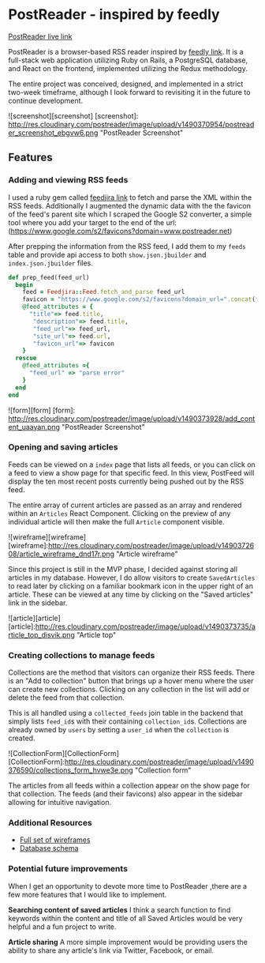 # PostReader - inspired by feedly

[PostReader live link](https://www.postreader.net)

PostReader is a browser-based RSS reader inspired by [feedly link](http://www.feedly.com). It is a full-stack web application utilizing Ruby on Rails, a PostgreSQL database, and React on the frontend, implemented utilizing the Redux methodology.


The entire project was conceived, designed, and implemented in a strict two-week timeframe, although I look forward to revisiting it in the future to continue development.

![screenshot][screenshot]
[screenshot]: http://res.cloudinary.com/postreader/image/upload/v1490370954/postreader_screenshot_ebgvw6.png "PostReader Screenshot"


## Features

### Adding and viewing RSS feeds
I used a ruby gem called [feedjira link](http://feedjira.com/) to fetch and parse the XML within the RSS feeds. Additionally I augmented the dynamic data with the the favicon of the feed's parent site which I scraped the Google S2 converter, a simple tool where you add your target to the end of the url: (https://www.google.com/s2/favicons?domain=www.postreader.net)

After prepping the information from the RSS feed, I add them to my `feeds` table and provide api access to both `show.json.jbuilder` and `index.json.jbuilder` files.

````Ruby
def prep_feed(feed_url)
  begin
    feed = Feedjira::Feed.fetch_and_parse feed_url
    favicon = "https://www.google.com/s2/favicons?domain_url=".concat(feed.url)
    @feed_attributes = {
      "title"=> feed.title,
       "description"=> feed.title,
       "feed_url"=> feed_url,
       "site_url"=> feed.url,
       "favicon_url"=> favicon
    }
  rescue
    @feed_attributes ={
      "feed_url" => "parse error"
    }
  end
end
````


![form][form]
[form]: http://res.cloudinary.com/postreader/image/upload/v1490373928/add_content_uaayan.png "PostReader Screenshot"



### Opening and saving articles
Feeds can be viewed on a `index` page that lists all feeds, or you can click on a feed to view a show page for that specific feed. In this view, PostFeed will display the ten most recent posts currently being pushed out by the RSS feed.  

The entire array of current articles are passed as an array and rendered within an `Articles` React Component. Clicking on the preview of any individual article will then make the full `Article` component visible.

![wireframe][wireframe]
[wireframe]:http://res.cloudinary.com/postreader/image/upload/v1490372608/article_wireframe_dnd17r.png "Article wireframe"

Since this project is still in the MVP phase, I decided against storing all articles in my database. However, I do allow visitors to create `SavedArticles` to read later by clicking on a familiar bookmark icon in the upper right of an article.  These can be viewed at any time by clicking on the "Saved articles" link in the sidebar.

![article][article]
[article]:http://res.cloudinary.com/postreader/image/upload/v1490373735/article_top_disvik.png "Article top"


### Creating collections to manage feeds
Collections are the method that visitors can organize their RSS feeds. There is an "Add to collection" button that brings up a hover menu where the user can create new collections. Clicking on any collection in the list will add or delete the feed from that collection.

This is all handled using a `collected_feeds` join table in the backend that simply lists `feed_id`s with their containing `collection_id`s.  Collections are already owned by `users` by setting a `user_id` when the `collection` is created.

![CollectionForm][CollectionForm]
[CollectionForm]:http://res.cloudinary.com/postreader/image/upload/v1490376590/collections_form_hvwe3e.png "Collection form"

The articles from all feeds within a collection appear on the show page for that collection. The feeds (and their favicons) also appear in the sidebar allowing for intuitive navigation.

### Additional Resources

* [Full set of wireframes](https://github.com/karmapoint/PostReader/tree/master/docs/wireframes)
* [Database schema](https://github.com/karmapoint/PostReader/blob/master/docs/schema.md)

### Potential future improvements
When I get an opportunity to devote more time to PostReader ,there are a few more features that I would like to implement.

**Searching content of saved articles**
I think a search function to find keywords within the content and title of all Saved Articles would be very helpful and a fun project to write.

**Article sharing**
A more simple improvement would be providing users the ability to share any article's link via Twitter, Facebook, or email.
